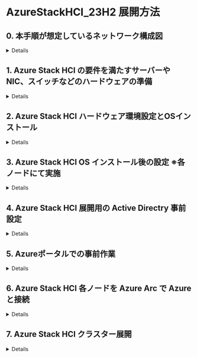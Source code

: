 # AzureStackHCI_23H2 展開方法

## 0. 本手順が想定しているネットワーク構成図
<details>

![image](https://github.com/osamut/AzureStackHCI_23H2/assets/1791583/8c009dd9-d86e-4931-bcb7-a60e1534df88)
</details>

## 1. Azure Stack HCI の要件を満たすサーバーや NIC、スイッチなどのハードウェアの準備
<details>

- 要件を確実に満たすため、専門家に相談しつつ、Azure Stack HCI カタログからハードウェアを選択する
  -  https://azurestackhcisolutions.azure.microsoft.com/#/catalog
- サーバーのスペックはサイジングツールで概要を把握し、ベンダーと細かな要件を詰めながら調整する
  -　 https://azurestackhcisolutions.azure.microsoft.com/#/sizer 
- その他の要件も確認し、準備に利用する
  - [物理ネットワーク要件](https://learn.microsoft.com/ja-jp/azure-stack/hci/concepts/physical-network-requirements?tabs=overview%2C23H2reqs)
  - [ホストネットワーク要件](https://learn.microsoft.com/ja-jp/azure-stack/hci/concepts/host-network-requirements)
  - [ファイアウォール要件](https://learn.microsoft.com/ja-jp/azure-stack/hci/concepts/firewall-requirements)
- 導入するハードウェアの Azure Stack HCI セキュリティ対応状況の確認
  - Azure Stack HCI 展開時に[各種セキュリティ設定](https://learn.microsoft.com/ja-jp/azure-stack/hci/concepts/security-features)の有効・無効を聞かれるため事前に確認
  - 導入するハードウェアがすべて対応していることが望ましい　 ※特にTPM の有無
- (オプション) 環境チェッカーツールを利用した環境の事前評価
  - [展開中にも行われるため必須ではないが、作業を開始する前に事前チェックも可能](https://learn.microsoft.com/ja-jp/azure-stack/hci/manage/use-environment-checker?tabs=connectivity)
</details>

## 2. Azure Stack HCI ハードウェア環境設定とOSインストール
<details>
	
- Azure Stack HCI ハードウェアセットアップと ToR スイッチ設定
	- 環境に合わせて VLAN なども設定しておく
	- 今回の構成はこのような状態
- Azure ポータルにアクセスし、検索ボックスに [Azure Stack HCI] と入力、[Azure Stack HCI 管理画面] を表示する
- Azure ポータルの Azure Stack HCI 管理画面から Azure Stack HCI OS の英語版の ISO イメージをダウンロード　～不要なローカライズの不具合を回避するため～
- IDRAC など物理サーバー管理ツールのコンソールにて各ノードにアクセスし、Azure Stack HCI OS ISO をマウント
- IDRAC の場合は Life Controller にて Windows Server 2022 ドライバーを使って Azure Stack HCI OS をインストール
  - OS のインストール画面は Windows Server とほぼ同じなので迷うことはないはず
  - ISO から直接起動して Azure Stack HCI OS をインストールし、サーバーベンダーのサイトからダウンロードした最新の NIC ドライバーをインストールしてもよい
    - 管理用マシンなどでダウンロードしたドライバーを含むフォルダーを共有しておき、Azure Stack HCI ノードから「net use v: \\コンピュータ名\共有名」などで接続、ドライバーのインストールを行う
    - QLogix、Mellanox はドライバーのセットアップ exe を起動すると Azure Stack HCI OS 上でも GUI が表示され、インストールが可能だった
    - インストール終了後、「net use v: /delete」などでマウントを解除しておく
- 物理サーバー管理ツールにて ISO イメージをアンマウントしておく
	- マウントしたままだと Azure Stack HCI 展開中の BitLocker 暗号化の画面で進まなくなることがわかっている
</details>
    
## 3. Azure Stack HCI OS インストール後の設定 ※各ノードにて実施
<details>
	
### 1: OSインストール後にパスワード設定画面が出てくるので、適切なパスワードを入力 ※Sconfig の画面へ遷移
### 2: SConfig での設定
- 7 の [Remote desktop] にてリモートデスクトップを Enabled に変更
	- リモートデスクトップだとコピー＆ペーストが容易で、作業の生産性が上がるため
	- Azure Stack HCI 展開後は自動で Disable にしてくれる
- 8の [Network settings] にて管理用の NIC に IP アドレスを設定
	- DHCP から IP をもらっている複数の NIC がある場合、番号の小さい IP アドレスを管理用にするとよさそう
	- [静的IPアドレス] [サブネットマスク] [デフォルトゲートウェイ] の設定後、[DNS サーバー] を追加設定
- 9 の [Date and time] にて [Internet Time] タブを開き、time.windows.com と同期できていることを確認
	- 通信できない場合は社内のタイムサーバーと同期する必要あり
- 2 の [Computer name] にてコンピュータ名を変更し、再起動
### 3: NIC の名前設定や DHCP 無効化などを行う
- リモートデスクトップ mstsc.exe にて各ノードにリモートアクセス
	- 管理者名は コンピュータ名￥administrator 　パスワードはインストール後に設定したものを利用
-  ノード間通信の確認などが必要な場合は Sconfig 4 の [Remote management] にて ping を有効にして確認するなども検討
-  現時点での NIC の状態を確認
```
Get-NetIPAddress -AddressFamily IPv4 | select InterfaceAlias,IPAddress,PrefixOrigin
```
```
--結果例--
InterfaceAlias　　　　　　　 　IPAddress　　　　PrefixOrigin
 --------------　　　　 　　　　---------　　　　　------------
NIC2　　　　　　　　		10.29.146.4　　 　　Dhcp　　　　　・・・管理＋VM 通信用に利用するセカンダリNIC
NIC1　　　　　　　　　　　　 　10.29.146.13　　　  Manual　　　　・・・手動で IP 設定した管理用 NIC　管理＋VM 通信用に利用
SLOT 3 Port 2　　　　　　　　　169.254.222.78　　  WellKnown　　 ・・・Software Defined Storage 用の RDMA NIC１
SLOT 3 Port 1　　　　　　　　　169.254.123.122　　 WellKnown　　 ・・・Software Defined Storage 用の RDMA NIC２
Ethernet　　　　　　　　　　　　169.254.1.2　　　　 Dhcp　　　　　・・・サーバーの USB とホストをつなぐために利用
Loopback Pseudo-Interface 1　  127.0.0.1　　　　　 WellKnown     ・・・今回は気にしなくてよい        
--------
```
  **※Ethernet = Ethernet Remote NDIS Compatible Device ・・・後で無効化しないと悪さする**
		
- Azure Stack HCI の Network ATC (インテントベースのネットワーク管理)で利用するため、環境に合わせて NIC 名を変更
	- 今回の環境で使う NIC 名が NIC1, NIC2, SLOT 3 Port 1, SLOT 3 Port 2 になっていることが前提で書いてある
 	- 既存環境の NIC 名を使って正しく設定する必要あり
- 最初に手動で IP アドレス設定をした管理用 NIC の名前を MGMT_VM1 に変更
```
Rename-NetAdapter -Name "NIC1" -NewName "MGMT_VM1"
```
 - それ以外の 3 つの NIC の名前変更
```
Rename-NetAdapter -Name "NIC2" -NewName "MGMT_VM2"
Rename-NetAdapter -Name "SLOT 3 Port 1" -NewName "Storage1"
Rename-NetAdapter -Name "SLOT 3 Port 2" -NewName "Storage2"
```
- 手動設定していない NIC の DHCP を無効化
```
Get-NetAdapter -Name "MGMT_VM2" | Set-NetIPInterface -Dhcp Disabled
Get-NetAdapter -Name "Storage1" | Set-NetIPInterface -Dhcp Disabled
Get-NetAdapter -Name "Storage2" | Set-NetIPInterface -Dhcp Disabled
```
- NIC に OS 標準のドライバー(Inbox Driver)が残っていないことを確認する
	- 各ノードで以下のコマンドを実行し、 DriverProvider に Microsoft が無いことを確認
```
Get-NetAdapter -Name * | Select *Driver*
```
- Ethernet Remote NDIS Compatible Device という Inbox Driver になっている NIC が存在する可能性あり
- そちらについては以下を参照し対処が必要
	- [Enternet Remote NDIS Compatible Device という NIC について](https://www.dell.com/support/kbdoc/ja-jp/000130077/poweredge-idrac-%E3%83%80%E3%82%A4%E3%83%AC%E3%82%AF%E3%83%88-%E6%A9%9F%E8%83%BD-%E3%81%AE-%E4%BD%BF%E7%94%A8-%E6%96%B9%E6%B3%95)
 	- pnputil /enum-devices /ids /class net コマンドにて Network Device の Instance ID を確認し、入手したInstance ID を利用して NDIS Compatible Device を削除
```
pnputil /remove-device "USB\VID_413C&PID_A102\5678"
```
__プラグ＆プレイデバイスのためノード再起動後に Enternet Remote NDIS Compatible Device は自動復活する__

__セットアップ時にノードが数回 再起動するため、再起動後は上記コマンドを実行すると確実 (現時点での迂回策)__
  
- Software Defined Storage 用の RDMA NIC には VLAN 設定が必須(VLAN 0 は不可)で、クラスター作成時に VLAN ID を指定
	- スイッチ経由でつながっている場合はスイッチ側の VLAN 設定を確認しておく
	- クラスター作成後の NIC の VLAN 設定確認は Get-NetAdapter -Name * | fl にて可能
- (オプション) IPv6 が不要ならば Disable にしておくこともできる ・・・有効のままでも クラスター構築には支障なし
	- Disable-NetAdapterBinding -Name * -ComponentID ms_tcpip6
- 各ノードに対して Hyper-V を有効化
```
Enable-WindowsOptionalFeature -Online -FeatureName Microsoft-Hyper-V -All
```
- 再起動
- 再起動後 リモートデスクトップで再接続し、以下を実行して Enternet Remote NDIS Compatible Device を再度無効化
```
pnputil /remove-device "USB\VID_413C&PID_A102\5678"
```
</details>

## 4. Azure Stack HCI 展開用の Active Directry 事前設定
<details>
	
**※ Active Directry に管理者としてアクセスできるマシンであればどこからでも実施可能**
- Active Directory に作成する OU 名と新規追加する展開用のユーザー名、パスワードを決める
	- 既存 OU 名の指定、既存ユーザー名の入力も可能だが、以下のようにAzure Stack HCI に最適化されることになる
	- OU にはホストやクラスターオブジェクトが追加され、サーバーボリュームが暗号化されている場合、OU を削除すると BitLocker 回復キーも削除されるため、専用の OU が望ましい
	- 処理中に入力する展開用のユーザー ID も、HCI 展開用の権限設定が自動的に行われるため専用 ユーザー ID のほうが望ましい
	- 展開用ユーザーのパスワードは12 文字以上で、小文字、大文字、数字、特殊文字を含む必要あり
- ツールのインストール
```
Install-Module AsHciADArtifactsPreCreationTool -Repository PSGallery -Force
```
-  作成する OU 名を OU=xx,DC=xxx,DC=xxx という形式で $NewOU に代入
```
$NewOU = "作成する OU 名"
```
- Active Directory に新規 OU と展開用のユーザーID を作成
- __以下のコマンドを実行すると、ユーザー名とパスワードを入力する画面がポップアップしてくるので、事前に決めた情報を入力__
```
New-HciAdObjectsPreCreation -AzureStackLCMUserCredential (Get-Credential) -AsHciOUName $NewOU
```
-  [Active Directory ユーザーとコンピュータ] ツールにて 新しい OU と展開用のユーザーができていることを確認
</details>
	
## 5. Azureポータルでの事前作業
<details>
	
- Azure ポータル(https://portal.azure.com) にログオン
- Azure ポータルを英語に変更
	- 不要なトラブルを回避するため
 	- (本手順書作成時は日本語ポータルだと仮想スイッチ名の文字化けなどに遭遇)
- Azure Stack HCI に関連するオブジェクトを登録するリソースグループを新規作成
	- (リソースグループに対して各オブジェクトが作成される)
	- 2024年5月4日時点で Japan East での作業が可能になっている
	- リソースグループに対して、Azure 側で作業をするアカウントに以下の管理権限を付与
 		- Azure Connected Machine Onboarding
   		- Azure Connected Machine Resource Administrator
	- サブスクリプションに以下のリソースプロバイダーが登録されていることを確認し、登録されていなければ登録する		
		- Microsoft.HybridCompute
  		- Microsoft.GuestConfiguration
		- Microsoft.HybridConnectivity
  		- Microsoft.AzureStackHCI
</details>

## 6. Azure Stack HCI 各ノードを Azure Arc で Azure と接続
<details>
	
### 各 Azure Stack HCI ノードを Azure Arc に登録するための手順１　モジュールのインストール
- PSGallery を信頼できるリポジトリとして登録 　・・・入力を求められたら Y を入力し処理を継続
```
Register-PSRepository -Default -InstallationPolicy Trusted
```
- その他 必要な PowerShell モジュールのインストール
```
Install-Module Az.Accounts -RequiredVersion 2.13.2
Install-Module Az.ConnectedMachine -RequiredVersion 0.5.2
Install-Module Az.Resources -RequiredVersion 6.12.0
```
- Azure Arc 登録用のモジュールをインストール　・・・入力を求められたら All の A を入力
```
Install-Module AzsHCI.ARCinstaller
```

### 各 Azure Stack HCI ノードを Azure Arc に登録するための手順２　登録に必要な情報の入力と収集
- Azure サブスクリプション ID を指定　・・・Azure ポータルのサブスクリプション管理画面から入手可能
```
$Subscription = "利用するサブスクリプションID"
```
- リソースグループ名を指定
```
$RG = "利用するリソースグループ名"
```
- テナント ID を指定　・・・ Azure ポータルの Microsoft Entra ID 管理画面から入手可能
```
$Tenant = "利用するテナントID"
```
- [サポートされている Azure リージョン](https://learn.microsoft.com/en-us/azure-stack/hci/concepts/system-requirements-23h2#azure-requirements)を指定 (Japan East も可能になりました)
```
$Region = "Japan East"
```
- デバイスコードを使ってサブスクリプションにログオン認証を実施
	- Azure Stack HCI が Server Core ベースでログオンのポップアップが出せないため、他のマシンのブラウザーで https://login.microsoftonline.com/common/oauth2/deviceauth にアクセスし、Azure Stack HCI 画面に表示されたコードを使って Azure ユーザーをログオンさせている
```
Connect-AzAccount -SubscriptionId $Subscription -TenantId $Tenant -DeviceCode
```
- ログオンした Azure ユーザーのトークンを取得
```
$ARMtoken = (Get-AzAccessToken).Token
```
- Arc に登録するためのアカウントの ID を取得
```
$id = (Get-AzContext).Account.Id
```

### 各 Azure Stack HCI ノードを Azure Arc に登録するための手順３　実際の登録作業
- 上記で入力、取得した情報を使って Azure Arc に登録
```
Invoke-AzStackHciArcInitialization -SubscriptionID $Subscription -ResourceGroup $RG -TenantID $Tenant -Region $Region -Cloud "AzureCloud" -ArmAccessToken $ARMtoken -AccountID $id
```
- Azure Stack HCI の画面で登録完了を確認
- Azure ポータルの [Azure Arc] - [Machines] にて、登録作業を行った Azure Stack HCI マシン名をクリック
- Azure ポータルの Azure Arc マシン管理画面にて [Extensions] をクリックし、以下の 4 つの拡張機能の追加が成功するのを待つ
	- AzureEdgeDeviceManagement
	- AzureEdgeLifecycleManager
	- AzureEdgeRemoteSupport
	- AzureEdgeTelemetryAndDiagnostics
- すべての拡張機能のインストールが完了すると、Arc への登録も完了
	- しばらく放置しておくと 5 つ目 (MDE.Windows) の拡張モジュールが増えている

- (オプション) Azure Arc 登録されたノードを削除する方法
	- Azure Stack HCI クラスター展開がうまく進まなかったり、Azure から Azure Stack HCI クラスターを削除した場合、Azure Arc 管理画面から Azure Stack HCI ノードも削除されることになる
	- しかし、Azure Stack HCI 各ノードには既に設定された情報が残っているため、以下のコマンドを使って削除を行う
```
$Subscription = "利用するサブスクリプションID"
$RG = "利用するリソースグループ名"
$Tenant = "利用するテナントID"
Connect-AzAccount -SubscriptionId $Subscription -TenantId $Tenant -DeviceCode
$ARMtoken = (Get-AzAccessToken).Token
$id = (Get-AzContext).Account.Id
Remove-AzStackHciArcInitialization -SubscriptionID $Subscription -ResourceGroup $RG -TenantID $Tenant -Cloud "AzureCloud" -ArmAccessToken $ARMtoken -AccountID $id
```
</details>

## 7. Azure Stack HCI クラスター展開
<details>
	
### 事前設定
- Azure ポータルが英語であることを確認  ・・・不要なトラブルを回避するため
- サブスクリプションに対し、Azure 側の作業をするアカウントに以下の管理権限を付与
	- Azure Stack HCI Administrator
  	- Reader
 - リソースグループに対し、Azure 側の作業をするアカウントに以下の管理権限を付与
 	- Key Vault Data Access Administrator
  	- Key Vault Secrets Officer　　　      (日本語ポータル作業時は ”キーコンテナーシークレット責任者” を探す)
   	- Key Vault Contributor
   	- Storage Account Contributor
### クラスター構築作業
-  Azure ポータルの [Azure Arc] - [Azure Stack HCI] 管理画面にて、[All Clusters (PREVIEW)] を選択
	-  PREVIEW ではない画面にしたい場合は、画面内の [Old Experience] をクリックすると GA 済みの画面が表示される
#### 1. [+Create] メニューから [Azure Stack HCI Cluster] を選択
#### 2. Basics タブ
- 2-1: 展開に利用する [サブスクリプション] と [リソースグループ] を選択
	- リソースグループが違うと画面一番下に Arc に登録したサーバー一覧が表示されないので注意
- 2-2: [Cluster name] を入力
- 2-3: Region はサポートしているリージョンを入力　※ Japan East で OK
- 2-4: Key vault name では [Create a new key vault] をクリックし、右に出てくる画面で [Create] をクリック
	- 繰り返し同じ作業をした場合は既存の Key Vault を削除するか、Key Vault name を変更する事で対応
	- Key Vault は削除しても削除済みリストに残るので、削除済みリストからさらに削除する必要がある
 - 2-5: リソースグループ内の Azuer Stack HCI ノードの一覧が表示されるので、クラスターに参加させるノードにチェックを入れし、[Validate selected servers] をクリック
 - 2-6: Validate が完了したら [Next: Configuration] をクリック
#### 3. Configuration タブ
 - [New configuration] が選択されていることを確認し [Next: Networking] をクリック
 	- テンプレートが用意できている場合はテンプレートを利用
#### 4.  Networking タブ
- ※ ここは実際の環境に合わせて設定をする必要がある
- ※ 以下は NIC4 枚の環境にて、管理＆VM 用ネットワークに NICx2 (最初に IP アドレスを設定した NIC を含む)、ストレージ用に NICx2 (VLAN 設定必須) を利用する想定
- 4-1: [Network switch for storage] をクリック
- 4-2: [Group management and compute traffic] をクリック
- 4-3: インテント名「Compute_Management」に対して [MGMT_VM1] を選択
- 4-4: [+ Select another adapter for this traffic] をクリックして [MGMT_VM2] を追加
- 4-4: インテント名「Storage」に対して　[Storage1] を選択
- 4-5: 必須項目となっている VLAN ID には[環境に合わせたVLAN ID] を入力
   	- ノード間の通信で利用するためのもの
   	- スイッチレスやスイッチ側ですべての VLAN ID の通信を許可していればデフォルトのままでOK
   	- スイッチ側で設定がされていればその VLAN ID を間違わずに入力すること
- 4-6: [+ Select another adapter for this traffic] をクリックして [Storage2] 追加
- 4-7: [環境に合わせた VLAN ID] を入力
- 4-8: Azure Stack HCI が利用する最低 7 つの IP アドレス範囲を用意し、[Starting IP] ~ [Ending IP] として入力
- 4-9: [サブネットマスク　例 255.255.255.0] を入力
- 4-10: [デフォルトゲートウェイのIPアドレス] を入力
- 4-11: [DNS Server のIPアドレス] を入力
- 4-12: [Next: Management] をクリック
#### 5. Management タブ
- 5-1: Azure から Azure Stack HCI クラスターに指示を出す際に利用するロケーション名として [任意のCustom location name] を入力
   	- 良く使うので、プロジェクト名や場所、フロアなどを使って、わかりやすい名前を付けておくこと
	- 思い浮かばない時はクラスター名に-cl とつけておくとわかりやすいかも
- 5-2: Cloud witness 用に [Create new]を クリック、さらに右に出てきた内容を確認
	- 必要に応じて修正のうえ、[Create] をクリックし、Azure Storage Account を作成
- 5-3: [ドメイン名 例 contoso.com] を入力
- 5-4: [OU名 　例 OU=test,DC=contoso,DC=com ] を入力　　　※Active Directory の準備の際に設定したOU
- 5-5: Deployment 用の [Username] を入力　　※ Active Directory の準備の際に指定した Deployment 用のユーザー名
- 5-6: [Password]  [Confirm password] を間違えないように入力
- 5-7: Local administrator としての [Username] を入力　　※特別な設定をしていなければ Administrator で OK
- 5-8: [Password]  [Confirm password] を間違えないように入力
- 5-9: [Next: Security] をクリック
#### 6. Security タブ
- [Recommended security settings] が選択されていることを確認し [Next: Advanced] をクリック
	- 古いサーバーを使って展開をする場合など、推奨設定の機能を満たせない場合は [Custommized security settings] をクリックして有効にしたい項目のみを選択
#### 7. Advanced タブ
- [Create workoad volumes and required infrastructure volumes] が選択されていることを確認し[Next: Tags] をクリック
	- 既定で、Software Defined Storage プールに Infrastructure ボリュームと、Azure Stack HCI 各ノードを Owner とする論理ボリュームを自動作成してくれる
#### 8. Azure 上のオブジェクトを管理しやすくする任意のタグをつけ、[Next: Validation] をクリック
#### 9. Validation タブ
- 9-1: 特に問題が無ければ Resource Creation として6つの処理を行うため全て Succeeded になることを確認
- 9-2: [Start Validation] をクリック
- 9-3: 更に 11 個のチェックが行われ Validation が完了したら [Next: Preview + Create] をクリック
#### 10. [Create] をクリックし、Azure Stack HCI Cluster Deployment を開始
   - 画面が Azure Stack HCI 管理画面の ”Settings” にある「Deployments」が選択された状態に遷移するので [Refresh] をクリックして状況を確認できる
   - 手元の 2 ノードで 2 時間半程度かかった
   - OS の更新やドメイン参加を含め Azure Stack HCI 23H2 クラスター作成作業が自動で行われ、終了すると Azure から管理可能な状態になる
   - 途中エラーが出た場合はログを確認するなどして対処し [Rerun deployment] を実施
   - 現時点では、何度か再起動が行われるため Remote NDIS Device を削除するなどの作業が都度必要になる
</details>


<!--
__[Azure Stack HCI 23H2 展開後の作業はこちら](/toCreateVMs.md)__
-->
